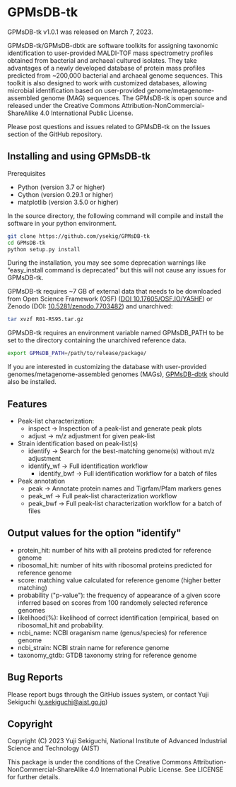 # GPMsDB-tk

GPMsDB-tk v1.0.1 was released on March 7, 2023. 

GPMsDB-tk/GPMsDB-dbtk are software toolkits for assigning taxonomic identification to user-provided MALDI-TOF mass spectrometry profiles obtained from bacterial and archaeal cultured isolates. They take advantages of a newly developed database of protein mass profiles predicted from ~200,000 bacterial and archaeal genome sequences. This toolkit is also designed to work with customized databases, allowing microbial identification based on user-provided genome/metagenome-assembled genome (MAG) sequences. The GPMsDB-tk is open source and released under the Creative Commons Attribution-NonCommercial-ShareAlike 4.0 International Public License. 

Please post questions and issues related to GPMsDB-tk on the Issues section of the GitHub repository.

## Installing and using GPMsDB-tk

Prerequisites
* Python (version 3.7 or higher)
* Cython (version 0.29.1 or higher)
* matplotlib (version 3.5.0 or higher)

In the source directory, the following command will compile and install the software in your python environment.
```bash
git clone https://github.com/ysekig/GPMsDB-tk
cd GPMsDB-tk
python setup.py install
```
During the installation, you may see some deprecation warnings like “easy_install command is deprecated” but this will not cause any issues for GPMsDB-tk.

GPMsDB-tk requires ~7 GB of external data that needs to be downloaded from Open Science Framework (OSF) ([DOI 10.17605/OSF.IO/YA5HF](https://doi.org/10.17605/OSF.IO/YA5HF)) or Zenodo (DOI: [10.5281/zenodo.7703482](https://zenodo.org/record/7703483#.ZAbPNS_3Jf0)) and unarchived:

```bash
tar xvzf R01-RS95.tar.gz
```

GPMsDB-tk requires an environment variable named GPMsDB_PATH to be set to the directory containing the unarchived reference data.
```bash
export GPMsDB_PATH=/path/to/release/package/
```

If you are interested in customizing the database with user-provided genomes/metagenome-assembled genomes (MAGs), [GPMsDB-dbtk](https://github.com/ysekig/GPMsDB-dbtk) should also be installed.

## Features

* Peak-list characterization:
  * inspect       -> Inspection of a peak-list and generate peak plots
  * adjust        -> m/z adjustment for given peak-list
* Strain identification based on peak-list(s)
  * identify      -> Search for the best-matching genome(s) without m/z adjustment
  * identify_wf   -> Full identification workflow
	* identify_bwf   -> Full identification workflow for a batch of files
* Peak annotation
  * peak          -> Annotate protein names and Tigrfam/Pfam markers genes
  * peak_wf       -> Full peak-list characterization workflow
  * peak_bwf      -> Full peak-list characterization workflow for a batch of files

## Output values for the option "identify"

* protein_hit: number of hits with all proteins predicted for reference genome
* ribosomal_hit: number of hits with ribosomal proteins predicted for reference genome
* score: matching value calculated for reference genome (higher better matching)
* probability ("p-value"): the frequency of appearance of a given score inferred based on scores from 100 randomely selected reference genomes
* likelihood(%): likelihood of correct identification (empirical, based on ribosomal_hit and probability.
* ncbi_name: NCBI oraganism name (genus/species) for reference genome
* ncbi_strain: NCBI strain name for reference genome
* taxonomy_gtdb: GTDB taxonomy string for reference genome

## Bug Reports

Please report bugs through the GitHub issues system, or contact Yuji Sekiguchi (y.sekiguchi@aist.go.jp)

## Copyright

Copyright (C) 2023 Yuji Sekiguchi, National Institute of Advanced Industrial Science and Technology (AIST)

This package is under the conditions of the Creative Commons Attribution-NonCommercial-ShareAlike 4.0 International Public License. See LICENSE for further details.
